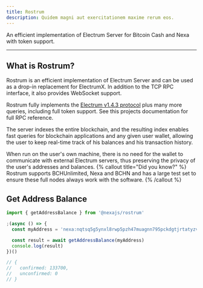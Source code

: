 ```yaml
---
title: Rostrum
description: Quidem magni aut exercitationem maxime rerum eos.
---
```


An efficient implementation of Electrum Server for Bitcoin Cash and Nexa with token support.


---

## What is Rostrum?

Rostrum is an efficient implementation of Electrum Server and can be used as a drop-in replacement for ElectrumX. In addition to the TCP RPC interface, it also provides WebSocket support.

Rostrum fully implements the [Electrum v1.4.3 protocol](https://electrumx-spesmilo.readthedocs.io/en/latest/protocol.html) plus many more queries, including full token support. See this projects documentation for full RPC reference.

The server indexes the entire blockchain, and the resulting index enables fast queries for blockchain applications and any given user wallet, allowing the user to keep real-time track of his balances and his transaction history.

When run on the user's own machine, there is no need for the wallet to communicate with external Electrum servers, thus preserving the privacy of the user's addresses and balances.
{% callout title="Did you know?" %}
Rostrum supports BCHUnlimited, Nexa and BCHN and has a large test set to ensure these full nodes always work with the software.
{% /callout %}

## Get Address Balance

```js
import { getAddressBalance } from '@nexajs/rostrum'

;(async () => {
  const myAddress = 'nexa:nqtsq5g5ynxl8rwp5pzh47muagnn795pckdgtjrtatyzv2p5'

  const result = await getAddressBalance(myAddress)
  console.log(result)
})()

// {
//   confirmed: 133700,
//   unconfirmed: 0
// }
```
